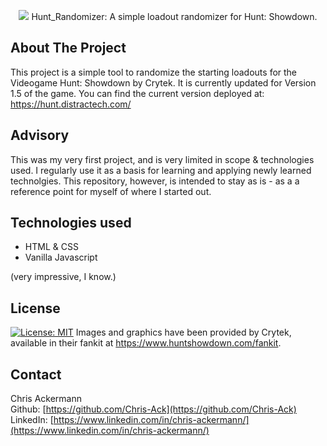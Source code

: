 <p align="center">
</p>    
<p align="center">
<img src="public/assets/Hunt_Logo_Textured_White.jpg">
Hunt_Randomizer: A simple loadout randomizer for Hunt: Showdown.
</p>  

## About The Project

This project is a simple tool to randomize the starting loadouts for the Videogame Hunt: Showdown by Crytek.
It is currently updated for Version 1.5 of the game. You can find the current version deployed at:
<https://hunt.distractech.com/>

## Advisory

This was my very first project, and is very limited in scope & technologies used. I regularly use it as a basis for learning and applying newly learned technolgies.
This repository, however, is intended to stay as is - as a a reference point for myself of where I started out.

## Technologies used

- HTML & CSS
- Vanilla Javascript

(very impressive, I know.)

## License

[![License: MIT](https://img.shields.io/badge/License-MIT-yellow.svg)](https://opensource.org/licenses/MIT)
Images and graphics have been provided by Crytek, available in their fankit at <https://www.huntshowdown.com/fankit>.

## Contact

Chris Ackermann
<br />
Github: [https://github.com/Chris-Ack](https://github.com/Chris-Ack)
<br />
LinkedIn: [https://www.linkedin.com/in/chris-ackermann/](https://www.linkedin.com/in/chris-ackermann/)
